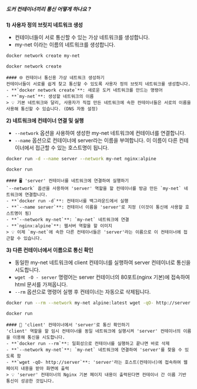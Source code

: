 ##### 도커 컨테이너끼리 통신 어떻게 하나요 ? #####

**1) 사용자 정의 브릿지 네트워크 생성**

* 컨테이너들이 서로 통신할 수 있는 가상 네트워크를 생성합니다.
* my-net 이라는 이름의 네트워크를 생성합니다.

```bash
docker network create my-net
```

```tech
docker network create
```
```desc
#### 🌐 컨테이너 통신용 가상 네트워크 생성하기
컨테이너들이 서로를 쉽게 찾고 통신할 수 있도록 사용자 정의 브릿지 네트워크를 생성합니다.
- **`docker network create`**: 새로운 도커 네트워크를 만드는 명령어
- **`my-net`**: 생성할 네트워크의 이름
> 💡 기본 네트워크와 달리, 사용자가 직접 만든 네트워크에 속한 컨테이너들은 서로의 이름을 사용해 통신할 수 있습니다. (DNS 자동 설정)
```

**2) 네트워크에 컨테이너 연결 및 실행**

* `--network` 옵션을 사용하여 생성한 my-net 네트워크에 컨테이너를 연결합니다.
* `--name` 옵션으로 컨테이너에 server라는 이름을 부여합니다. 이 이름이 다른 컨테이너에서 접근할 수 있는 호스트명이 됩니다.

```bash
docker run -d --name server --network my-net nginx:alpine
```

```tech
docker run
```
```desc
#### 🖥️ 'server' 컨테이너를 네트워크에 연결하여 실행하기
`--network` 옵션을 사용하여 'server' 역할을 할 컨테이너를 방금 만든 `my-net` 네트워크에 연결합니다.
- **`docker run -d`**: 컨테이너를 백그라운드에서 실행
- **`--name server`**: 컨테이너 이름을 'server'로 지정 (이것이 통신에 사용할 호스트명이 됨)
- **`--network my-net`**: `my-net` 네트워크에 연결
- **`nginx:alpine`**: 웹서버 역할을 할 이미지
> 💡 이제 `my-net`에 속한 다른 컨테이너들은 'server'라는 이름으로 이 컨테이너에 접근할 수 있습니다.
```

**3) 다른 컨테이너에서 이름으로 통신 확인**

* 동일한 my-net 네트워크에 client 컨테이너를 실행하여 server 컨테이너로 통신을 시도합니다.
* `wget -O - server` 명령어는 server 컨테이너의 80포트(nginx 기본)에 접속하여 html 문서를 가져옵니다.
* `--rm` 옵션으로 명령어 실행 후 컨테이너는 자동으로 삭제됩니다.

```bash
docker run --rm --network my-net alpine:latest wget -qO- http://server
```

```tech
docker run
```
```desc
#### 📡 'client' 컨테이너에서 'server'로 통신 확인하기
'client' 역할을 할 임시 컨테이너를 동일 네트워크에 실행시켜 'server' 컨테이너의 이름을 이용해 통신을 시도합니다.
- **`docker run --rm`**: 일회성으로 컨테이너를 실행하고 끝나면 바로 삭제
- **`--network my-net`**: `my-net` 네트워크에 연결하여 'server'를 찾을 수 있도록 함
- **`wget -qO- http://server`**: 'server'라는 호스트(컨테이너)에 접속하여 웹페이지 내용을 받아 화면에 출력
> 💡 'server' 컨테이너의 Nginx 기본 페이지 내용이 출력된다면 컨테이너 간 이름 기반 통신이 성공한 것입니다.
```
